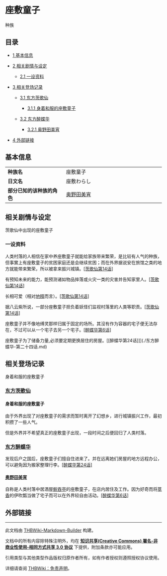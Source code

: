 # 座敷童子

<!-- source html: G:\repos\THBWiki-Markdown-Builder\THBWikiMarkdown\Temp\main\d\d2\ns0%3A%E5%BA%A7%E6%95%B7%E7%AB%A5%E5%AD%90.html -->

种族

## 目录

- [1 基本信息](#基本信息)
- [2 相关剧情与设定](#相关剧情与设定)

  - [2.1 一设资料](#一设资料)



- [3 相关登场记录](#相关登场记录)

  - [3.1 东方茨歌仙](#东方茨歌仙)

    - [3.1.1 身着和服的座敷童子](#身着和服的座敷童子)



  - [3.2 东方醉蝶华](#东方醉蝶华)

    - [3.2.1 奥野田美宵](#奥野田美宵)






- [4 外部链接](#外部链接)




## 基本信息

<table>
<tbody><tr><td style="width:180px"><b>种族名</b></td><td style="min-width:300px">座敷童子</td></tr><tr><td><b>日文名</b></td><td>座敷わらし</td></tr><tr><td><b>部分已知的该种族的角色</b></td><td><a href="./奥野田美宵.md" title="奥野田美宵">奥野田美宵</a></td></tr></tbody></table>


## 相关剧情与设定
[](./文件-座敷童子（茨歌仙）.jpg.md)  [](./文件-座敷童子（茨歌仙）.jpg.md)茨歌仙中出现的座敷童子
### 一设资料
  
人类村落的人相信在家中养座敷童子就能给家族带来繁荣，是比较有人气的种族，但事實上有座敷童子的贫困家庭还是会继续贫困；而在外界据说安在旅馆之类的地方就能带来繁荣，所以被拿来振兴城镇。[&#91;茨歌仙第14话&#93;](./东方茨歌仙-第十四话.md)
  
  
有预知未来的能力，能预测诸如物品摔落或火灾一类的灾害并告知家里人。[&#91;茨歌仙第14话&#93;](./东方茨歌仙-第十四话.md)
  
  
长相可爱（相对[地精](./地精.md)而言）。[&#91;茨歌仙第14话&#93;](./东方茨歌仙-第十四话.md)
  
  
据八云紫所说，一部分座敷童子担负着妖怪们监视村落里的人类等职责。[&#91;茨歌仙第14话&#93;](./东方茨歌仙-第十四话.md)
  
  
座敷童子并不像地缚灵那样归属于固定的场所。其沒有作为容器的宅子便无法存在，不过可以从一个宅子去另一个宅子。[&#91;醉蝶华第6话&#93;](./东方醉蝶华-第六话.md)
  
  
座敷童子为了储备力量,必须要定期更换居住的房屋。[&#91;醉蝶华第24话]&#93;](./东方醉蝶华-第二十四话.md)
  

## 相关登场记录
[](./文件-和服座敷童子_东方茨歌仙_第十四话.png.md)  [](./文件-和服座敷童子_东方茨歌仙_第十四话.png.md)身着和服的座敷童子
### [东方茨歌仙](./东方茨歌仙.md)
#### 身着和服的座敷童子
  
由于外界出现了对座敷童子的需求而暂时离开了幻想乡，进行城镇振兴工作，最初积攒了一些人气。
  
  
但是外界并不希望真正的座敷童子出现，一段时间之后便回归了人类村落。
  

### [东方醉蝶华](./东方醉蝶华.md)
  
发现后户之国后，座敷童子们擅自住进来了。并在远离她们房屋的地方远程办公，可以避免因为搬家整理行李。[&#91;醉蝶华第24话&#93;](./东方醉蝶华-第二十四话.md)
  

#### [奥野田美宵](./奥野田美宵.md)
  
自称是人类村落中居酒屋[鲵吞亭](./鲵吞亭.md)的座敷童子，在店内居住及工作。因为好奇而将[萃香](./伊吹萃香.md)的伊吹瓢当做了宅子而可以在外界较自由活动。[&#91;醉蝶华第6话&#93;](./东方醉蝶华-第六话.md)
  

## 外部链接




---

此文档由 [THBWiki-Markdown-Builder](https://github.com/Delsin-Yu/THBWiki-Markdown-Builder) 构建。

文档中的所有内容除特殊注明外，均在 [**知识共享(Creative Commons) 署名-非商业性使用-相同方式共享 3.0 协议**](https://creativecommons.org/licenses/by-sa/3.0/deed.zh-hans) 下提供，附加条款亦可能应用。

引用类型与其他类型作品版权归原作者所有，如有作者授权则遵照授权协议使用。

详细请查阅 [THBWiki：免责声明](https://thbwiki.cc/THBWiki:%E5%85%8D%E8%B4%A3%E5%A3%B0%E6%98%8E)。


